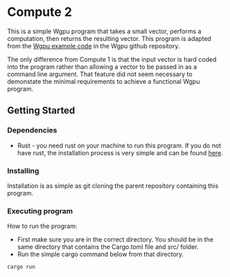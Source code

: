 # Compute 2

This is a simple Wgpu program that takes a small vector, performs a computation, then returns the resulting vector. This program is adapted from the [Wgpu example code](https://github.com/gfx-rs/wgpu/blob/trunk/examples/src/hello_compute) in the Wgpu github repository. 

The only difference from Compute 1 is that the input vector is hard coded into the program rather than allowing a vector to be passed in as a command line argument. That feature did not seem necessary to demonstate the minimal requirements to achieve a functional Wgpu program.

## Getting Started

### Dependencies

* Rust - you need rust on your machine to run this program. If you do not have rust, the installation process is very simple and can be found [here](https://www.rust-lang.org/tools/install).

### Installing

Installation is as simple as git cloning the parent repository containing this program.

### Executing program

How to run the program:

* First make sure you are in the correct directory. You should be in the same directory that contains the Cargo.toml file and src/ folder.
* Run the simple cargo command below from that directory.
```
cargo run
```
